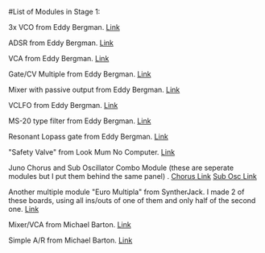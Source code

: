 #List of Modules in Stage 1:

3x VCO from Eddy Bergman. [Link](https://www.eddybergman.com/2020/01/synthesizer-build-part-18-really-good.html)

ADSR from Eddy Bergman. [Link](https://www.eddybergman.com/2020/03/synthesizer-build-part-24-adsr-with.html)

VCA from Eddy Bergman. [Link](https://www.eddybergman.com/2020/04/synthesizer-build-part-29-vca-yusynth_25.html)

Gate/CV Multiple from Eddy Bergman. [Link](https://www.eddybergman.com/2020/03/synthesizer-build-part-25-universal-cv.html)

Mixer with passive output from Eddy Bergman. [Link](https://www.eddybergman.com/2020/01/synthesizer-build-part-17-mixer-and.html)

VCLFO from Eddy Bergman. [Link](https://www.eddybergman.com/2020/05/synthesizer-build-part-32-electric.html)

MS-20 type filter from Eddy Bergman. [Link](https://www.eddybergman.com/2019/12/synthesizer-build-part-12-korg-ms20.html)

Resonant Lopass gate from Eddy Bergman. [Link](https://www.eddybergman.com/2020/10/synthesizer-build-part-35-resonant.html)

"Safety Valve" from Look Mum No Computer. [Link](https://www.lookmumnocomputer.com/projects#/the-safety-valve)

Juno Chorus and Sub Oscillator Combo Module (these are seperate modules but I put them behind the same panel) . [Chorus Link](https://www.dsl-man.de/display/MAIN/Roland+Juno+60+Chorus) [Sub Osc Link](https://github.com/holmesrichards/subosc)

Another multiple module "Euro Multipla" from SyntherJack. I made 2 of these boards, using all ins/outs of one of them and only half of the second one. [Link](https://syntherjack.net/euro-multipla/)

Mixer/VCA from Michael Barton. [Link](http://www.bartonmusicalcircuits.com/vcamix/index.html)

Simple A/R from Michael Barton. [Link](http://www.bartonmusicalcircuits.com/simplear/index.html)
